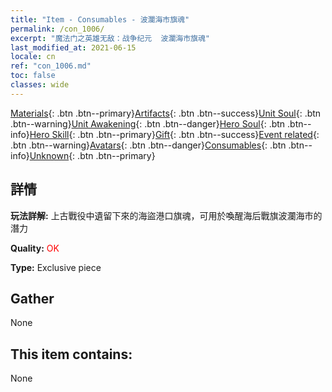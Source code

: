 ```yaml
---
title: "Item - Consumables - 波瀾海市旗魂"
permalink: /con_1006/
excerpt: "魔法门之英雄无敌：战争纪元  波瀾海市旗魂"
last_modified_at: 2021-06-15
locale: cn
ref: "con_1006.md"
toc: false
classes: wide
---
```

 [Materials](/ItemsCN/){: .btn .btn--primary}[Artifacts](/ItemsCN/Artifacts/){: .btn .btn--success}[Unit Soul](/ItemsCN/UnitSoul/){: .btn .btn--warning}[Unit Awakening](/ItemsCN/UnitAwakening/){: .btn .btn--danger}[Hero Soul](/ItemsCN/HeroSoul/){: .btn .btn--info}[Hero Skill](/ItemsCN/HeroSkill/){: .btn .btn--primary}[Gift](/ItemsCN/Gift/){: .btn .btn--success}[Event related](/ItemsCN/Events/){: .btn .btn--warning}[Avatars](/ItemsCN/Avatars/){: .btn .btn--danger}[Consumables](/ItemsCN/Consumables/){: .btn .btn--info}[Unknown](/ItemsCN/Unknown/){: .btn .btn--primary}

## 詳情
 **玩法詳解:** 上古戰役中遺留下來的海盜港口旗魂，可用於喚醒海后戰旗波瀾海市的潛力

 **Quality:** <span style="color: #FF0000">OK</span>

 **Type:** Exclusive piece

## Gather

  None

## This item contains:

  None

